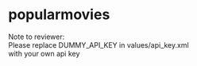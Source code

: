 # popularmovies

Note to reviewer:<br>
Please replace DUMMY_API_KEY in values/api_key.xml
<br>with your own api key
